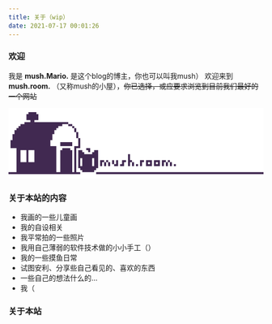 ```yaml
---
title: 关于（wip）
date: 2021-07-17 00:01:26
---
```


### **欢迎**

我是 **mush.Mario.** 是这个blog的博主，你也可以叫我mush）
欢迎来到 **mush.room.** （又称mush的小屋），~~你已选择，或应要求浏览到目前我们最好的一个网站~~ 

![](images\mush.room.png)

### **关于本站的内容**

- 我画的一些儿童画
- 我的自设相关
- 我平常拍的一些照片
- 我用自己薄弱的软件技术做的小小手工（）
- 我的一些摸鱼日常
- 试图安利、分享些自己看见的、喜欢的东西
- 一些自己的想法什么的...
- 我（

### **关于本站**



